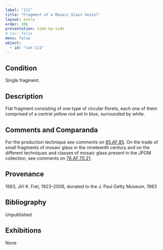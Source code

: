 ```yaml
---
label: "111"
title: "Fragment of a Mosaic Glass Vessel"
layout: entry
order: 386
presentation: side-by-side
# toc: false
menu: false
object:
  - id: "cat-111"
---
```


## Condition

Single fragment.

## Description

Flat fragment consisting of one type of circular florets, each one of them comprised of a central yellow rod set in blue, surrounded by white.

## Comments and Comparanda

For the production technique see comments on [85.AF.85](#cat). On the trade of small fragments of mosaic glass in the nineteenth century and on the different techniques and classes of mosaic glass present in the JPGM collection, see comments on [76.AF.70.21](#cat).

## Provenance

1983, Jiří K. Frel, 1923–2006, donated to the J. Paul Getty Museum, 1983

## Bibliography

Unpublished

## Exhibitions

None

